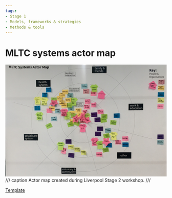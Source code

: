 ```yaml
---
tags:
- Stage 1
- Models, frameworks & strategies
- Methods & tools
---
```


# MLTC systems actor map

![actor map](../assets/actor-map.jpg)
/// caption
Actor map created during Liverpool Stage 2 workshop.
///

[Template](../assets/actor_map_template.pdf)
